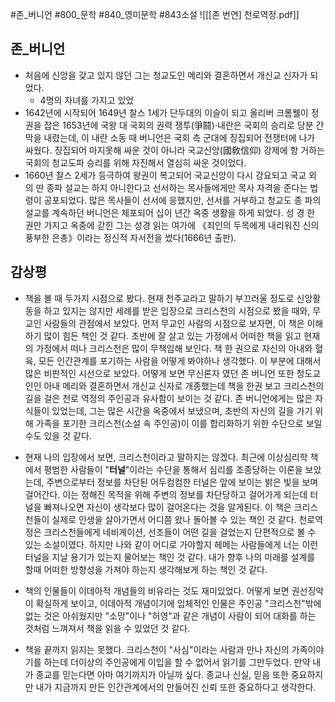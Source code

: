 #존_버니언 #800_문학 #840_영미문학 #843소설
![[[존 번연] 천로역정.pdf]]
## 존_버니언
- 처음에 신앙을 갖고 있지 않던 그는 청교도인 메리와 결혼하면서 개신교 신자가 되었다.
	- 4명의 자녀를 가지고 있었
- 1642년에 시작되어 1649년 찰스 1세가 단두대의 이슬이 되고 올리버 크롬웰이 정 권을 잡은 1653년에 국왕 대 국회의 권력 쟁투(爭鬪)·내란은 국회의 승리로 당분 간 막을 내렸는데, 이 내란 소동 때 버니언은 국회 측 군대에 징집되어 전쟁터에 나가 싸웠다. 징집되어 마지못해 싸운 것이 아니라 국교신앙(國敎信仰) 강제에 항 거하는 국회의 청교도파 승리를 위해 자진해서 열심히 싸운 것이었다. 
- 1660년 찰스 2세가 등극하여 왕권이 복고되어 국교신앙이 다시 강요되고 국교 외 의 딴 종파 설교는 하지 아니한다고 선서하는 목사들에게만 목사 자격을 준다는 법령이 공포되었다. 많은 목사들이 선서에 응했지만, 선서를 거부하고 청교도 종 파의 설교를 계속하던 버니언은 체포되어 십이 년간 옥중 생활을 하게 되었다. 성 경 한 권만 가지고 옥중에 갇힌 그는 성경 읽는 여가에 《죄인의 두목에게 내리워진 신의 풍부한 은총》이라는 정신적 자서전을 썼다(1666년 출판).

## 감상평
- 책을 볼 때 두가지 시점으로 봤다. 현재 천주교라고 말하기 부끄러울 정도로 신앙활동을 하고 있지는 않지만 세례를 받은 입장으로 크리스천의 시점으로 봤을 때와, 무교인 사람들의 관점에서 보았다. 먼저 무교인 사람의 시점으로 보자면, 이 책은 이해하기 많이 힘든 책인 것 같다. 초반에 잘 살고 있는 가정에서 어떠한 책을 읽고 현재의 가정에서 떠나 크리스천은 많이 무책임해 보인다. 책 한 권으로 자신의 아내와 혈육, 모든 인간관계를 포기하는 사람을 어떻게 봐야하나 생각했다. 이 부분에 대해서 많은 비판적인 시선으로 보았다. 어떻게 보면 무신론자 였던 존 버니언 또한 청도교인인 아내 메리와 결혼하면서 개신교 신자로 개종했는데 책을 한권 보고 크리스천의 길을 걸은 천로 역정의 주인공과 유사함이 보이는 것 같다. 존 버니언에게는 많은 자식들이 있었는데, 그는 많은 시간을 옥중에서 보냈으며, 초반의 자신의 길을 가기 위해 가족을 포기한 크리스천(소설 속 주인공)이 이를 합리화하기 위한 수단으로 보일 수도 있을 것 같다. 

- 현재 나의 입장에서 보면, 크리스천이라고 말하지는 않겠다. 최근에 이상심리학 책에서 평범한 사람들이 "**터널**"이라는 수단을 통해서 심리를 조종당하는 이론을 보았는데, 주변으로부터 정보를 차단된 어두컴컴한 터널은 앞에 보이는 밝은 빛을 보며 걸어간다. 이는 정해진 목적을 위해 주변의 정보를 차단당하고 걸어가게 되는데 터널을 빠져나오면 자신이 생각보다 많이 걸어온다는 것을 알게된다. 이 책은 크리스천들이 실제로 인생을 살아가면서 어디쯤 왔나 돌아볼 수 있는 책인 것 같다. 천로역정은 크리스천들에게 네비게이션, 선조들이 어떤 길을 걸었는지 단편적으로 볼 수 있는 소설이였다. 하지만 나와 같이 어디로 가야할지 헤메는 사람들에게 너는 이런 터널을 지날 용기가 있는지 물어보는 책인 것 같다. 내가 향후 나의 미래를 설계를 할때 어떠한 방향성을 가져야 하는지 생각해보게 하는 책인 것 같다.

- 책의 인물들이 이데아적 개념들의 비유라는 것도 재미있었다. 어떻게 보면 권선징악이 확실하게 보이고, 이데아적 개념이기에 입체적인 인물은 주인공 "크리스천"밖에 없는 것은 아쉬웠지만 "소망"이나 "허영"과 같은 개념이 사람이 되어 대화를 하는 것처럼 느껴져서 책을 읽을 수 있었던 것 같다.

- 책을 끝까지 읽지는 못했다. 크리스천이 "사심"이라는 사람과 만나 자신의 가족이야기를 하는데 더이상의 주인공에게 이입을 할 수 없어서 읽기를 그만두었다. 만약 내가 종교를 믿는다면 아마 여기까지가 아닐까 싶다. 종교나 신실, 믿음 또한 중요하지만 내가 지금까지 만든 인간관계에서의 만들어진 신뢰 또한 중요하다고 생각한다.